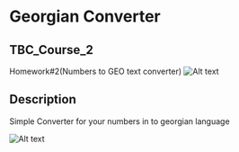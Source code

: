 # Georgian Converter
## TBC_Course_2
Homework#2(Numbers to GEO text converter)
![Alt text](https://firebasestorage.googleapis.com/v0/b/metaplayer-6d01c.appspot.com/o/play_store_512.png?alt=media&token=c26f1c03-f76d-4eb8-a37b-57d162e63fe0)

## Description

Simple Converter for your numbers in to georgian language

![Alt text](https://firebasestorage.googleapis.com/v0/b/metaplayer-6d01c.appspot.com/o/image_2022-06-18_195231261.png?alt=media&token=7c420429-ee36-4568-82c7-52779a4d0d2a)
